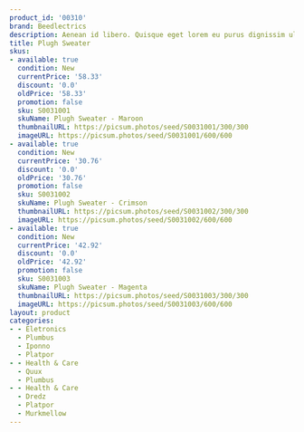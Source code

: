 ```yaml
---
product_id: '00310'
brand: Beedlectrics
description: Aenean id libero. Quisque eget lorem eu purus dignissim ultricies.
title: Plugh Sweater
skus:
- available: true
  condition: New
  currentPrice: '58.33'
  discount: '0.0'
  oldPrice: '58.33'
  promotion: false
  sku: S0031001
  skuName: Plugh Sweater - Maroon
  thumbnailURL: https://picsum.photos/seed/S0031001/300/300
  imageURL: https://picsum.photos/seed/S0031001/600/600
- available: true
  condition: New
  currentPrice: '30.76'
  discount: '0.0'
  oldPrice: '30.76'
  promotion: false
  sku: S0031002
  skuName: Plugh Sweater - Crimson
  thumbnailURL: https://picsum.photos/seed/S0031002/300/300
  imageURL: https://picsum.photos/seed/S0031002/600/600
- available: true
  condition: New
  currentPrice: '42.92'
  discount: '0.0'
  oldPrice: '42.92'
  promotion: false
  sku: S0031003
  skuName: Plugh Sweater - Magenta
  thumbnailURL: https://picsum.photos/seed/S0031003/300/300
  imageURL: https://picsum.photos/seed/S0031003/600/600
layout: product
categories:
- - Eletronics
  - Plumbus
  - Iponno
  - Platpor
- - Health & Care
  - Quux
  - Plumbus
- - Health & Care
  - Dredz
  - Platpor
  - Murkmellow
---
```

